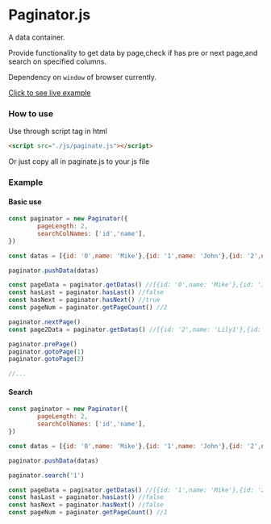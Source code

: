 # Paginator.js

A data container.

Provide functionality to get data by page,check if has pre or next page,and search on specified columns.

Dependency on `window` of browser currently.

[Click to see live example](https://zhuobinggang.github.io/paginator.js/)

### How to use
Use through script tag in html
```html
<script src="./js/paginate.js"></script>
```
Or just copy all in paginate.js to your js file

### Example
#### Basic use
```js
const paginator = new Paginator({
        pageLength: 2,
        searchColNames: ['id','name'],
})

const datas = [{id: '0',name: 'Mike'},{id: '1',name: 'John'},{id: '2',name: 'Lily1'},{id: '3',name: 'Lily2'}]

paginator.pushData(datas)

const pageData = paginator.getDatas() //[{id: '0',name: 'Mike'},{id: '1',name: 'John'}]
const hasLast = paginator.hasLast() //false
const hasNext = paginator.hasNext() //true
const pageNum = paginator.getPageCount() //2

paginator.nextPage()
const page2Data = paginator.getDatas() //[{id: '2',name: 'Lily1'},{id: '3',name: 'Lily2'}]

paginator.prePage()
paginator.gotoPage(1)
paginator.gotoPage(2)

//...
```

#### Search
```js
const paginator = new Paginator({
        pageLength: 2,
        searchColNames: ['id','name'],
})

const datas = [{id: '0',name: 'Mike'},{id: '1',name: 'John'},{id: '2',name: 'Lily1'},{id: '3',name: 'Lily2'}]

paginator.pushData(datas)

paginator.search('1')

const pageData = paginator.getDatas() //[{id: '1',name: 'Mike'},{id: '2',name: 'Lily1'}]
const hasLast = paginator.hasLast() //false
const hasNext = paginator.hasNext() //false
const pageNum = paginator.getPageCount() //1
```
